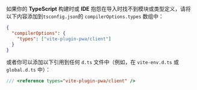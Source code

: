 如果你的 **TypeScript** 构建时或 **IDE** 抱怨在导入时找不到模块或类型定义，请将以下内容添加到`tsconfig.json`的 `compilerOptions.types` 数组中：

```json
{
  "compilerOptions": {
    "types": ["vite-plugin-pwa/client"]
  }
}
```

或者你可以添加以下引用到任何 `d.ts` 文件中（例如，在 `vite-env.d.ts` 或 `global.d.ts` 中）：

```ts
/// <reference types="vite-plugin-pwa/client" />
```

